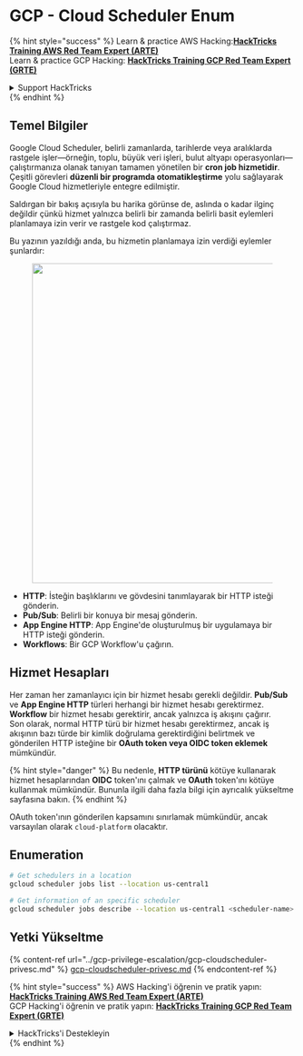 # GCP - Cloud Scheduler Enum

{% hint style="success" %}
Learn & practice AWS Hacking:<img src="../../../.gitbook/assets/image (1).png" alt="" data-size="line">[**HackTricks Training AWS Red Team Expert (ARTE)**](https://training.hacktricks.xyz/courses/arte)<img src="../../../.gitbook/assets/image (1).png" alt="" data-size="line">\
Learn & practice GCP Hacking: <img src="../../../.gitbook/assets/image (2).png" alt="" data-size="line">[**HackTricks Training GCP Red Team Expert (GRTE)**<img src="../../../.gitbook/assets/image (2).png" alt="" data-size="line">](https://training.hacktricks.xyz/courses/grte)

<details>

<summary>Support HackTricks</summary>

* Check the [**subscription plans**](https://github.com/sponsors/carlospolop)!
* **Join the** 💬 [**Discord group**](https://discord.gg/hRep4RUj7f) or the [**telegram group**](https://t.me/peass) or **follow** us on **Twitter** 🐦 [**@hacktricks\_live**](https://twitter.com/hacktricks\_live)**.**
* **Share hacking tricks by submitting PRs to the** [**HackTricks**](https://github.com/carlospolop/hacktricks) and [**HackTricks Cloud**](https://github.com/carlospolop/hacktricks-cloud) github repos.

</details>
{% endhint %}

## Temel Bilgiler

Google Cloud Scheduler, belirli zamanlarda, tarihlerde veya aralıklarda rastgele işler—örneğin, toplu, büyük veri işleri, bulut altyapı operasyonları—çalıştırmanıza olanak tanıyan tamamen yönetilen bir **cron job hizmetidir**. Çeşitli görevleri **düzenli bir programda otomatikleştirme** yolu sağlayarak Google Cloud hizmetleriyle entegre edilmiştir.

Saldırgan bir bakış açısıyla bu harika görünse de, aslında o kadar ilginç değildir çünkü hizmet yalnızca belirli bir zamanda belirli basit eylemleri planlamaya izin verir ve rastgele kod çalıştırmaz.

Bu yazının yazıldığı anda, bu hizmetin planlamaya izin verdiği eylemler şunlardır:

<figure><img src="../../../.gitbook/assets/image (347).png" alt="" width="563"><figcaption></figcaption></figure>

* **HTTP**: İsteğin başlıklarını ve gövdesini tanımlayarak bir HTTP isteği gönderin.
* **Pub/Sub**: Belirli bir konuya bir mesaj gönderin.
* **App Engine HTTP**: App Engine'de oluşturulmuş bir uygulamaya bir HTTP isteği gönderin.
* **Workflows**: Bir GCP Workflow'u çağırın.

## Hizmet Hesapları

Her zaman her zamanlayıcı için bir hizmet hesabı gerekli değildir. **Pub/Sub** ve **App Engine HTTP** türleri herhangi bir hizmet hesabı gerektirmez. **Workflow** bir hizmet hesabı gerektirir, ancak yalnızca iş akışını çağırır.\
Son olarak, normal HTTP türü bir hizmet hesabı gerektirmez, ancak iş akışının bazı türde bir kimlik doğrulama gerektirdiğini belirtmek ve gönderilen HTTP isteğine bir **OAuth token veya OIDC token eklemek** mümkündür.

{% hint style="danger" %}
Bu nedenle, **HTTP türünü** kötüye kullanarak hizmet hesaplarından **OIDC** token'ını çalmak ve **OAuth** token'ını kötüye kullanmak mümkündür. Bununla ilgili daha fazla bilgi için ayrıcalık yükseltme sayfasına bakın.
{% endhint %}

OAuth token'ının gönderilen kapsamını sınırlamak mümkündür, ancak varsayılan olarak `cloud-platform` olacaktır.

## Enumeration
```bash
# Get schedulers in a location
gcloud scheduler jobs list --location us-central1

# Get information of an specific scheduler
gcloud scheduler jobs describe --location us-central1 <scheduler-name>
```
## Yetki Yükseltme

{% content-ref url="../gcp-privilege-escalation/gcp-cloudscheduler-privesc.md" %}
[gcp-cloudscheduler-privesc.md](../gcp-privilege-escalation/gcp-cloudscheduler-privesc.md)
{% endcontent-ref %}

{% hint style="success" %}
AWS Hacking'i öğrenin ve pratik yapın:<img src="../../../.gitbook/assets/image (1).png" alt="" data-size="line">[**HackTricks Training AWS Red Team Expert (ARTE)**](https://training.hacktricks.xyz/courses/arte)<img src="../../../.gitbook/assets/image (1).png" alt="" data-size="line">\
GCP Hacking'i öğrenin ve pratik yapın: <img src="../../../.gitbook/assets/image (2).png" alt="" data-size="line">[**HackTricks Training GCP Red Team Expert (GRTE)**<img src="../../../.gitbook/assets/image (2).png" alt="" data-size="line">](https://training.hacktricks.xyz/courses/grte)

<details>

<summary>HackTricks'i Destekleyin</summary>

* [**abonelik planlarını**](https://github.com/sponsors/carlospolop) kontrol edin!
* **💬 [**Discord grubuna**](https://discord.gg/hRep4RUj7f) veya [**telegram grubuna**](https://t.me/peass) katılın ya da **Twitter'da** 🐦 [**@hacktricks\_live**](https://twitter.com/hacktricks\_live)**'i takip edin.**
* **Hacking ipuçlarını paylaşmak için** [**HackTricks**](https://github.com/carlospolop/hacktricks) ve [**HackTricks Cloud**](https://github.com/carlospolop/hacktricks-cloud) github reposuna PR gönderin.

</details>
{% endhint %}
